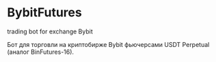# BybitFutures
trading bot for exchange Bybit

Бот для торговли на криптобирже Bybit фьючерсами USDT Perpetual (аналог BinFutures-16).
